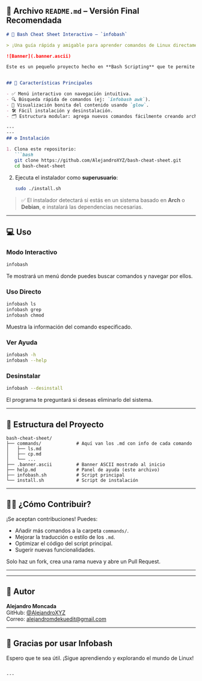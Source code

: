## 📄 Archivo `README.md` – Versión Final Recomendada

```markdown
# 🐚 Bash Cheat Sheet Interactivo – `infobash`

> ¡Una guía rápida y amigable para aprender comandos de Linux directamente desde la terminal!

![Banner](.banner.ascii)

Este es un pequeño proyecto hecho en **Bash Scripting** que te permite consultar fácilmente información sobre los comandos más usados en Linux, sin salir de la terminal. Ideal tanto para principiantes como para usuarios intermedios que quieren tener una referencia rápida.


## 🧩 Características Principales

- ✅ Menú interactivo con navegación intuitiva.
- 🔍 Búsqueda rápida de comandos (ej: `infobash awk`).
- 📄 Visualización bonita del contenido usando `glow`.
- 🛠️ Fácil instalación y desinstalación.
- 🗂️ Estructura modular: agrega nuevos comandos fácilmente creando archivos `.md`.

---
---
## ⚙️ Instalación

1. Clona este repositorio:
   ```bash
   git clone https://github.com/AlejandroXYZ/bash-cheat-sheet.git
   cd bash-cheat-sheet
   ```

2. Ejecuta el instalador como **superusuario**:
   ```bash
   sudo ./install.sh
   ```

> ✅ El instalador detectará si estás en un sistema basado en **Arch** o **Debian**, e instalará las dependencias necesarias.
---

## 💻 Uso

### Modo Interactivo
```bash
infobash
```
Te mostrará un menú donde puedes buscar comandos y navegar por ellos.


### Uso Directo
```bash
infobash ls
infobash grep
infobash chmod
```

Muestra la información del comando especificado.

### Ver Ayuda
```bash
infobash -h
infobash --help
```

### Desinstalar
```bash
infobash --desinstall
```

El programa te preguntará si deseas eliminarlo del sistema.

---

## 📁 Estructura del Proyecto

```
bash-cheat-sheet/
├── commands/             # Aquí van los .md con info de cada comando
│   ├── ls.md
│   ├── cp.md
│   └── ...
├── .banner.ascii         # Banner ASCII mostrado al inicio
├── help.md               # Panel de ayuda (este archivo)
├── infobash.sh           # Script principal
└── install.sh            # Script de instalación
```

---


## 🧑‍💻 ¿Cómo Contribuir?

¡Se aceptan contribuciones! Puedes:

- Añadir más comandos a la carpeta `commands/`.
- Mejorar la traducción o estilo de los `.md`.
- Optimizar el código del script principal.
- Sugerir nuevas funcionalidades.

Solo haz un fork, crea una rama nueva y abre un Pull Request.

---
---

## 👤 Autor

**Alejandro Moncada**  
GitHub: [@AlejandroXYZ](https://github.com/AlejandroXYZ)  
Correo: alejandromdekuedit@gmail.com

---

## 🙌 Gracias por usar Infobash

Espero que te sea útil. ¡Sigue aprendiendo y explorando el mundo de Linux!
```

---
